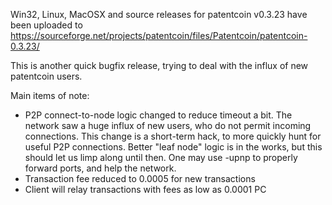 Win32, Linux, MacOSX and source releases for patentcoin v0.3.23 have been uploaded to
https://sourceforge.net/projects/patentcoin/files/Patentcoin/patentcoin-0.3.23/

This is another quick bugfix release, trying to deal with the influx of new patentcoin users.

Main items of note:

* P2P connect-to-node logic changed to reduce timeout a bit.  The network saw a huge influx of new users, who do not permit incoming connections.  This change is a short-term hack, to more quickly hunt for useful P2P connections.  Better "leaf node" logic is in the works, but this should let us limp along until then.  One may use -upnp to properly forward ports, and help the network.
* Transaction fee reduced to 0.0005 for new transactions
* Client will relay transactions with fees as low as 0.0001 PC
